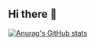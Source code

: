 ## Hi there 👋
[![Anurag's GitHub stats](https://github-readme-stats.vercel.app/api?username=wan-mureithi)](https://github.com/wan-mureithi/github-readme-stats)
<!--
**wan-mureithi/wan-mureithi** is a ✨ _special_ ✨ repository because its `README.md` (this file) appears on your GitHub profile.

Here are some ideas to get you started:

- 🔭 I’m currently working on ...
- 🌱 I’m currently learning ...
- 👯 I’m looking to collaborate on ...
- 🤔 I’m looking for help with ...
- 💬 Ask me about ...
- 📫 How to reach me: ...
- 😄 Pronouns: ...
- ⚡ Fun fact: ...
-->
